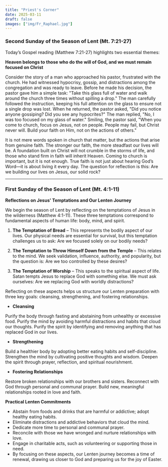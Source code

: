 ```yaml
---
title: "Priest's Corner"
date: 2025-03-11
draft: false
images: ["img/Fr_Raphael.jpg"]
---
```


### Second Sunday of the Season of Lent (Mt. 7:21-27)

Today’s Gospel reading (Matthew 7:21-27) highlights two essential themes: 

**Heaven belongs to those who do the will of God, and we must remain focused on Christ**

Consider the story of a man who approached his pastor, frustrated with the church. He had witnessed hypocrisy, gossip, and distractions among the congregation and was ready to leave. Before he made his decision, the pastor gave him a simple task: "Take this glass full of water and walk around the church three times without spilling a drop." The man carefully followed the instruction, keeping his full attention on the glass to ensure not a single drop was lost. When he returned, the pastor asked, "Did you notice anyone gossiping? Did you see any hypocrites?" The man replied, "No, I was too focused on my glass of water." Smiling, the pastor said, "When you come to church, focus on Jesus, not on people. People may fail, but Christ never will. Build your faith on Him, not on the actions of others."

It is not mere words spoken in church that matter, but the actions that arise from genuine faith. The stronger our faith, the more steadfast our lives will be. A foundation built on Christ will not crumble in the storms of life, and those who stand firm in faith will inherit Heaven. Coming to church is important, but it is not enough. True faith is not just about hearing God’s Word—it is about living it every day. The question for reflection is this: Are we building our lives on Jesus, our solid rock?

<hr>

### First Sunday of the Season of Lent (Mt. 4:1-11)

**Reflections on Jesus' Temptations and Our Lenten Journey**

We begin the season of Lent by reflecting on the temptations of Jesus in the wilderness (Matthew 4:1-11). These three temptations correspond to fundamental aspects of human life: body, mind, and spirit.

1. **The Temptation of Bread** – This represents the bodily aspect of our lives. Our physical needs are essential for survival, but this temptation challenges us to ask: Are we focused solely on our bodily needs?

2. **The Temptation to Throw Himself Down from the Temple** – This relates to the mind. We seek validation, influence, authority, and popularity, but the question is: Are we too controlled by these desires?

3. **The Temptation of Worship** – This speaks to the spiritual aspect of life. Satan tempts Jesus to replace God with something else. We must ask ourselves: Are we replacing God with worldly distractions?

Reflecting on these aspects helps us structure our Lenten preparation with three key goals: cleansing, strengthening, and fostering relationships.

- **Cleansing**

Purify the body through fasting and abstaining from unhealthy or excessive food.
Purify the mind by avoiding harmful distractions and habits that cloud our thoughts.
Purify the spirit by identifying and removing anything that has replaced God in our lives.

- **Strengthening**

Build a healthier body by adopting better eating habits and self-discipline.
Strengthen the mind by cultivating positive thoughts and wisdom.
Deepen the spirit through prayer, reflection, and spiritual nourishment.

- **Fostering Relationships**

Restore broken relationships with our brothers and sisters.
Reconnect with God through personal and communal prayer.
Build new, meaningful relationships rooted in love and faith.

**Practical Lenten Commitments**
- Abstain from foods and drinks that are harmful or addictive; adopt healthy eating habits.
- Eliminate distractions and addictive behaviors that cloud the mind.
- Dedicate more time to personal and communal prayer.
- Reconcile with those we have wronged and nurture relationships with love.
- Engage in charitable acts, such as volunteering or supporting those in need.
- By focusing on these aspects, our Lenten journey becomes a time of renewal, drawing us closer to God and preparing us for the joy of Easter.